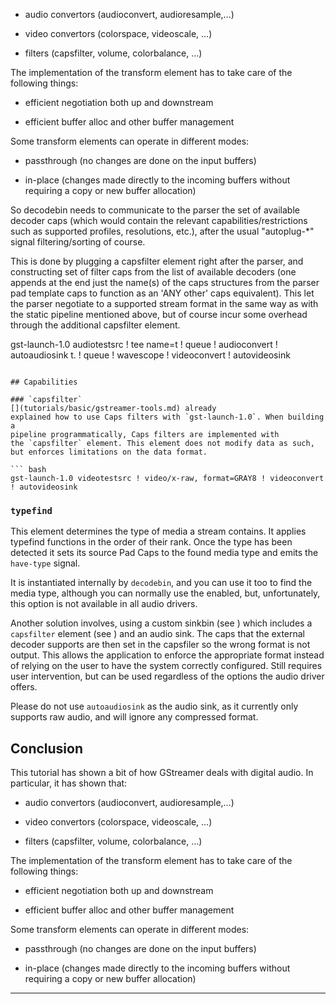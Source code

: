 
  - audio convertors (audioconvert, audioresample,…)

  - video convertors (colorspace, videoscale, …)

  - filters (capsfilter, volume, colorbalance, …)

The implementation of the transform element has to take care of the
following things:

  - efficient negotiation both up and downstream

  - efficient buffer alloc and other buffer management

Some transform elements can operate in different modes:

  - passthrough (no changes are done on the input buffers)

  - in-place (changes made directly to the incoming buffers without
    requiring a copy or new buffer allocation)

So decodebin needs to communicate to the parser the set of available
decoder caps (which would contain the relevant capabilities/restrictions
such as supported profiles, resolutions, etc.), after the usual
"autoplug-\*" signal filtering/sorting of course.

This is done by plugging a capsfilter element right after the parser,
and constructing set of filter caps from the list of available decoders
(one appends at the end just the name(s) of the caps structures from the
parser pad template caps to function as an 'ANY other' caps equivalent).
This let the parser negotiate to a supported stream format in the same
way as with the static pipeline mentioned above, but of course incur
some overhead through the additional capsfilter element.

gst-launch-1.0 audiotestsrc ! tee name=t ! queue ! audioconvert ! autoaudiosink t. ! queue ! wavescope ! videoconvert ! autovideosink
```

## Capabilities

### `capsfilter`
[](tutorials/basic/gstreamer-tools.md) already
explained how to use Caps filters with `gst-launch-1.0`. When building a
pipeline programmatically, Caps filters are implemented with
the `capsfilter` element. This element does not modify data as such,
but enforces limitations on the data format.

``` bash
gst-launch-1.0 videotestsrc ! video/x-raw, format=GRAY8 ! videoconvert ! autovideosink
```

### `typefind`

This element determines the type of media a stream contains. It applies
typefind functions in the order of their rank. Once the type has been
detected it sets its source Pad Caps to the found media type and emits
the `have-type` signal.

It is instantiated internally by `decodebin`, and you can use it too to
find the media type, although you can normally use the
enabled, but, unfortunately, this option is not available in all audio
drivers.

Another solution involves, using a custom sinkbin (see
[](tutorials/playback/custom-playbin-sinks.md)) which includes a
`capsfilter` element (see [](tutorials/basic/handy-elements.md))
and an audio sink. The caps that the external decoder supports are
then set in the capsfiler so the wrong format is not output. This
allows the application to enforce the appropriate format instead of
relying on the user to have the system correctly configured. Still
requires user intervention, but can be used regardless of the options
the audio driver offers.

Please do not use `autoaudiosink` as the audio sink, as it currently
only supports raw audio, and will ignore any compressed format.

## Conclusion

This tutorial has shown a bit of how GStreamer deals with digital audio.
In particular, it has shown that:


  - audio convertors (audioconvert, audioresample,…)

  - video convertors (colorspace, videoscale, …)

  - filters (capsfilter, volume, colorbalance, …)

The implementation of the transform element has to take care of the
following things:

  - efficient negotiation both up and downstream

  - efficient buffer alloc and other buffer management

Some transform elements can operate in different modes:

  - passthrough (no changes are done on the input buffers)

  - in-place (changes made directly to the incoming buffers without
    requiring a copy or new buffer allocation)


---

